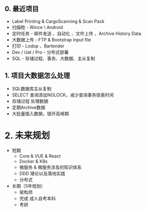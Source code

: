 ## 0. 最近项目

* Label Printing & CargoScanning & Scan Pack
* 扫描枪 - Wince \ Android
* 定时任务 - 邮件发送 、自动化 、文件上传 、Archive History Data
* 大数据上传 - FTP & Bootstrap Input file 
* 打印 - Lodop 、Bartender
* Dev / Uat / Pro - 分布式部署
* SQL - 存储过程、事务、大数据、主从复制



## 1. 项目大数据怎么处理

* SQL数据库主从复制
* SELECT 查询添加NOLOCK，减少查询事务锁表时间
* 存储过程 处理数据
* 定期Archive数据
* 大批量插入数据，错开高峰期



# 2. 未来规划

* 短期
  * Core & VUE & React
  * Docker & K8s
  * 微服务 & 微服务涉及的知识体系
  * DDD 理论以及落地实践
  * 分布式
* 长期（5年规划）
  * 架构师
  * 完成 成人自考本科
  * 考研